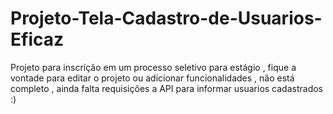 # Projeto-Tela-Cadastro-de-Usuarios-Eficaz


Projeto para inscrição em um processo seletivo para estágio , fique a vontade para editar o projeto ou adicionar funcionalidades , não está completo , ainda falta requisições a API para informar usuarios cadastrados :)
